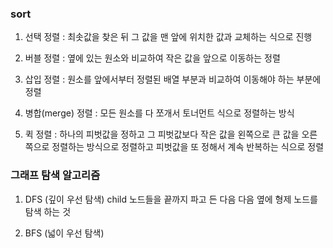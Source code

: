### sort

1. 선택 정렬 : 
최솟값을 찾은 뒤 그 값을 맨 앞에 위치한 값과 교체하는 식으로 진행
2. 버블 정렬 :
옆에 있는 원소와 비교하여 작은 값을 앞으로 이동하는 정렬
3. 삽입 정렬 :
원소를 앞에서부터 정렬된 배열 부분과 비교하여 이동해야 하는 부분에 정렬

4. 병합(merge) 정렬 :
모든 원소를 다 쪼개서 토너먼트 식으로 정렬하는 방식

5. 퀵 정렬 : 
하나의 피벗값을 정하고 그 피벗값보다 작은 값을 왼쪽으로 큰 값을 오른쪽으로 정렬하는 방식으로 정렬하고 피벗값을 또 정해서 계속 반복하는 식으로 정렬


### 그래프 탐색 알고리즘

1. DFS (깊이 우선 탐색)
child 노드들을 끝까지 파고 든 다음 다음 옆에 형제 노드를 탐색 하는 것 

2. BFS (넓이 우선 탐색)